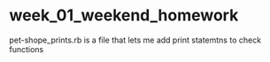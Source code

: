 # week_01_weekend_homework

pet-shope_prints.rb  is a file that lets me add print statemtns to check functions
